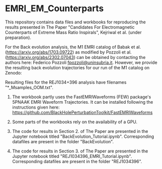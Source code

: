 # EMRI_EM_Counterparts

This repository contains data files and workbooks for reproducing the results presented in The Paper "Candidates For Electromagnetic Counterparts of Extreme Mass Ratio Inspirals", Kejriwal et al. (under preparation).

For the Back evolution analysis, the M1 EMRI catalog of Babak et al. (https://arxiv.org/abs/1703.09722) as modified by Pozzoli et al. (https://arxiv.org/abs/2302.07043) can be obtained by contacting the authors here: Federico Pozzoli <fpozzoli@uninsubria.it>. However, we provide the resulting back evolution trajectories for our run of the M1 catalog on Zenodo: 

Resulting files for the REJ1034+396 analysis have filenames "*_Msamples_OOM.txt".

1. The workbook partly uses the FastEMRIWaveforms (FEW) package's 5PNAAK EMRI Waveform Trajectories. It can be installed following the instructions given here: https://github.com/BlackHolePerturbationToolkit/FastEMRIWaveforms

2. Some parts of the workbooks rely on the availability of a GPU.

3. The code for results in Section 2. of The Paper are presented in the Jupyter notebook titled "BackEvolution_Tutorial.ipynb". Corresponding datafiles are present in the folder "BackEvolution".

4. The code for results in Section 3. of The Paper are presented in the Jupyter notebook titled "REJ1034396_EMRI_Tutorial.ipynb". Corresponding datafiles are present in the folder "REJ1034396".
